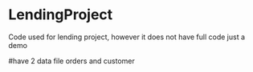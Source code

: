 # LendingProject
Code used for lending project, however it does not have full code just a demo
 
#have 2 data file orders and customer
